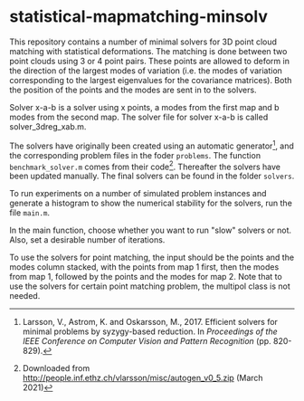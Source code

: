# statistical-mapmatching-minsolv

This repository contains a number of minimal solvers for 3D point cloud matching with statistical deformations. The matching is done between two point clouds using 3 or 4 point pairs. These points are allowed to deform in the direction of the largest modes of variation (i.e. the modes of variation corresponding to the largest eigenvalues for the covariance matrices). Both the position of the points and the modes are sent in to the solvers.

Solver x-a-b is a solver using x points, a modes from the first map and b modes from the second map. The solver file for solver x-a-b is called solver_3dreg_xab.m.

The solvers have originally been created using an automatic generator[^1], and the corresponding problem files in the foder ```problems```. The function ```benchmark_solver.m``` comes from their code[^2]. Thereafter the solvers have been updated manually. The final solvers can be found in the folder ```solvers```. 

To run experiments on a number of simulated problem instances and generate a histogram to show the numerical stability for the solvers, run the file ```main.m```.

In the main function, choose whether you want to run "slow" solvers or not. Also, set a desirable number of iterations.

To use the solvers for point matching,  the input should be the points and the modes column stacked, with the points from map 1 first, then the modes from map 1, followed by the points and the modes for map 2. Note that to use the solvers for certain point matching problem, the multipol class is not needed.

[^1]: Larsson, V., Astrom, K. and Oskarsson, M., 2017. Efficient solvers for minimal problems by syzygy-based reduction. In *Proceedings of the IEEE Conference on Computer Vision and Pattern Recognition* (pp. 820-829).
[^2]: Downloaded from http://people.inf.ethz.ch/vlarsson/misc/autogen_v0_5.zip (March 2021)
